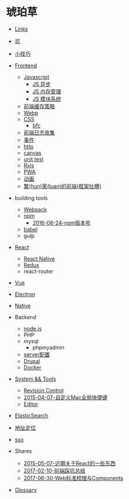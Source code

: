 # 琥珀草

* [Links](/wiki/2014-05-14-Links.md)
* [坑](wiki/2015-03-08-坑.md)
* [小技巧](2017-06-29-tips.md)

* [Frontend](wiki/2014-05-14-Front%20End.md)
  * [Javascript](wiki/2014-05-14-Javascript.md)
    * [JS 异步](2017-07-24-async.md)
    * [JS 内存管理](blog/2017-02-21-Javascript内存管理.md)
    * [JS 模块系统](2017-10-10-js%20module%20system.md)
  * [前端缓存策略](blog/2016-02-24-前端缓存策略.md)
  * [Webp](blog/2016-04-28-webp.md)
  * [CSS](2017-05-30-css.md)
    * [bfc](blog/2016-04-05-bfc.md)
  * [前端日志收集](blog/2016-08-01-前端日志收集.md)
  * [事件](2017-05-30-js%20events.md)
  * [http](2017-05-26-http.md)
  * [canvas](2017-03-21-canvas.md)
  * [unit test](2017-06-02-unit%20test.md)
  * [Rxjs](2017-06-28-rxjs.md)
  * [PWA](2017-07-06-pwa.md)
  * [动画](2017-08-11-animation.md)
  * [繁(hun)荣(luan)的前端(框架吐槽)](blog/2017-01-06-frameworks.md)

* building tools
  * [Webpack](blog/2016-02-26-webpack.md)
  * [npm](2017-05-30-npm.md)
    * [2016-06-24-npm版本号](blog/2016-06-24-npm版本号.md)
  * [babel](2017-05-30-babel.md)
  * gulp

* [React](wiki/2017-05-27-React.md)
  * [React Native](2017-04-13-React%20Native.md)
  * [Redux](blog/2016-03-23-redux.md)
  * react-router
* [Vue](2017-07-26-vue.md)

* [Electron](2017-07-13-electron.md)

* [Native](2017-05-11-native.md)

* Backend
  * [node.js](2017-07-19-nodejs.md)
  * PHP
  * mysql
    * phpmyadmin
  * [server配置](blog/2015-07-14-server配置.md)
  * [Drupal](wiki/2014-05-14-Drupal.md)
  * [Docker](wiki/2016-03-22-docker.md)

* [System && Tools](wiki/2014-09-13-System.md)
  * [Revision Control](wiki/2014-07-01-Revision%20Control.md)
  * [2015-04-07-自定义Mac全局快捷键](blog/2015-04-07-自定义Mac全局快捷键.md)
  * [Editor](wiki/2015-12-14-Editor.md)

* [ElasticSearch](2017-04-20-elasticsearch.md)

* [地址定位](wiki/2016-02-26-地址定位.md)

* [sso](2017-07-18-sso.md)

* Shares
  * [2015-05-07-近期关于React的一些东西](blog/2015-05-07-近期关于React的一些东西.md)
  * [2017-02-10-前端踩坑总结](blog/2017-02-10-前端踩坑总结.md)
  * [2017-06-30-Web标准梳理与Components](2017-06-30-Web标准梳理与Components.md)

* [Glossary](GLOSSARY.md)

